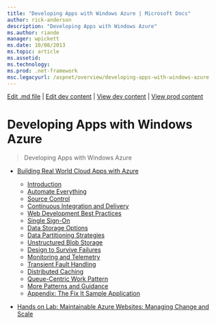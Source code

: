 ```yaml
---
title: "Developing Apps with Windows Azure | Microsoft Docs"
author: rick-anderson
description: "Developing Apps with Windows Azure"
ms.author: riande
manager: wpickett
ms.date: 10/08/2013
ms.topic: article
ms.assetid: 
ms.technology: 
ms.prod: .net-framework
msc.legacyurl: /aspnet/overview/developing-apps-with-windows-azure
---
```

[Edit .md file](C:\Projects\msc\dev\Msc.Www\Web.ASP\App_Data\github\aspnet\overview\index.md) | [Edit dev content](http://www.aspdev.net/umbraco#/content/content/edit/51234) | [View dev content](http://docs.aspdev.net/tutorials/aspnet/overview/developing-apps-with-windows-azure/index.html) | [View prod content](http://www.asp.net/aspnet/overview/developing-apps-with-windows-azure)

Developing Apps with Windows Azure
====================
> Developing Apps with Windows Azure


- [Building Real World Cloud Apps with Azure](building-real-world-cloud-apps-with-windows-azure/index.md)

    - [Introduction](building-real-world-cloud-apps-with-windows-azure/introduction.md)
    - [Automate Everything](building-real-world-cloud-apps-with-windows-azure/automate-everything.md)
    - [Source Control](building-real-world-cloud-apps-with-windows-azure/source-control.md)
    - [Continuous Integration and Delivery](building-real-world-cloud-apps-with-windows-azure/continuous-integration-and-continuous-delivery.md)
    - [Web Development Best Practices](building-real-world-cloud-apps-with-windows-azure/web-development-best-practices.md)
    - [Single Sign-On](building-real-world-cloud-apps-with-windows-azure/single-sign-on.md)
    - [Data Storage Options](building-real-world-cloud-apps-with-windows-azure/data-storage-options.md)
    - [Data Partitioning Strategies](building-real-world-cloud-apps-with-windows-azure/data-partitioning-strategies.md)
    - [Unstructured Blob Storage](building-real-world-cloud-apps-with-windows-azure/unstructured-blob-storage.md)
    - [Design to Survive Failures](building-real-world-cloud-apps-with-windows-azure/design-to-survive-failures.md)
    - [Monitoring and Telemetry](building-real-world-cloud-apps-with-windows-azure/monitoring-and-telemetry.md)
    - [Transient Fault Handling](building-real-world-cloud-apps-with-windows-azure/transient-fault-handling.md)
    - [Distributed Caching](building-real-world-cloud-apps-with-windows-azure/distributed-caching.md)
    - [Queue-Centric Work Pattern](building-real-world-cloud-apps-with-windows-azure/queue-centric-work-pattern.md)
    - [More Patterns and Guidance](building-real-world-cloud-apps-with-windows-azure/more-patterns-and-guidance.md)
    - [Appendix: The Fix It Sample Application](building-real-world-cloud-apps-with-windows-azure/the-fix-it-sample-application.md)
- [Hands on Lab: Maintainable Azure Websites: Managing Change and Scale](maintainable-azure-websites-managing-change-and-scale.md)